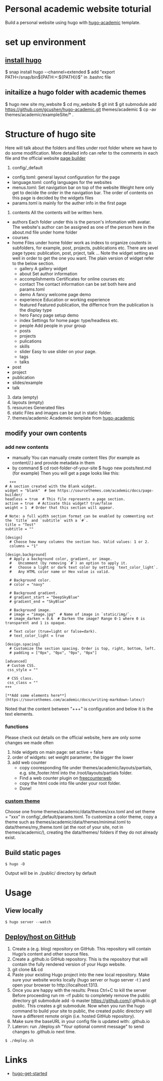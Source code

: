 # Personal academic website toturial
Build a personal website using hugo with [hugo-academic](https://github.com/gcushen/hugo-academic) template.

# set up environment
## [install hugo](https://github.com/gohugoio/hugo/releases)
$ snap install hugo --channel=extended
$ add "export PATH=/snap/bin${PATH:+:${PATH}}$" in .bashrc file

## initailize a hugo folder with academic themes
$ hugo new site my_website
$ cd my_website
$ git init
$ git submodule add https://github.com/gcushen/hugo-academic.git themes/academic
$ cp -av themes/academic/exampleSite/* .

# Structure of hugo site 
Here will talk about the folders and files under root folder where we have to do some modification. More detailed info can refer to the comments in each file and the official website [page builder](https://sourcethemes.com/academic/docs/page-builder/#)
1. config/_default
- config.toml: general layout configuration for the page
- language.toml: config languages for the websites
- menus.toml: Set navigation bar on top of the website
  Weight here only get to decide the order in the navigation bar. The order of contents on this page is decided by the widgets files
- params.toml is mainly for the auther info in the first page
   
1. contents
  All the contents will be written here.
- authors
  Each folder under this is the person's infomation with avatar. The website's author can be assigned as one of the person here in the about.md file under home folder
- courses
- home
  Files under home folder work as indexs to organize coutents in subfolders, for example, post, projects, publications etc. There are sevel page types: publication, post, prject, talk ... Note the widget setting as well in order to get the one you want. The plain version of widget refer to the below section.
  - gallery
  A gallery widget
  - about
  Set author information
  - accomplishments
  Certificates for online courses etc
  - contact
  The contact information can be set both here and params.toml
  - demo
  A fancy welcome page demo
  - experience
  Education or working experience
  - featured
  Featured publication, the differnce from the publication is the display type
  - hero
  Fancy page setup demo
  - index
  Settings for home page: type/headless etc.
  - people
  Add people in your group
  - posts
  - projects
  - pulications
  - skills
  - slider
  Easy to use slider on your page.
  - tags
  - talks
- post
- project
- publication
- slides/example
- talk

3. data (empty)
4. layouts (empty)
5. resources
   Generated files
6. static
  Files and images can be put in static folder.
7. themes/academic
   Academeic template from [hugo-academic](https://github.com/gcushen/hugo-academic)
   
## modify your own contents 
### add new contents
- manually
  You can manually create content files (for example as content/<CATEGORY>/<FILE>.<FORMAT>) and provide metadata in them
- by command
  $ cd root-folder-of-your-site
  $ hugo new posts/test.md (for example)
  Then you will get a page looks like this:
``` 
  +++
# A section created with the Blank widget.
widget = "blank"  # See https://sourcethemes.com/academic/docs/page-builder/ 
headless = true  # This file represents a page section.
active = true  # Activate this widget? true/false
weight = 1  # Order that this section will appear.

# Note: a full width section format can be enabled by commenting out the `title` and `subtitle` with a `#`.
title = "Test"
subtitle = ""

[design]
  # Choose how many columns the section has. Valid values: 1 or 2.
  columns = "1"

[design.background]
  # Apply a background color, gradient, or image.
  #   Uncomment (by removing `#`) an option to apply it.
  #   Choose a light or dark text color by setting `text_color_light`.
  #   Any HTML color name or Hex value is valid.

  # Background color.
  # color = "navy"
  
  # Background gradient.
  # gradient_start = "DeepSkyBlue"
  # gradient_end = "SkyBlue"
  
  # Background image.
  # image = "image.jpg"  # Name of image in `static/img/`.
  # image_darken = 0.6  # Darken the image? Range 0-1 where 0 is transparent and 1 is opaque.

  # Text color (true=light or false=dark).
  # text_color_light = true

[design.spacing]
  # Customize the section spacing. Order is top, right, bottom, left.
  # padding = ["0px", "0px", "0px", "0px"]

[advanced]
 # Custom CSS. 
 css_style = ""
 
 # CSS class.
 css_class = ""
+++

[**Add some elements here**](https://sourcethemes.com/academic/docs/writing-markdown-latex/)
```

Noted that the content between "+++" is configuration and below it is the text elements.

### functions
Please check out details on the official website, here are only some changes we made often 
1. hide widgets on main page: set active = false 
2. order of widgets: set weight parameter, the bigger the lower
3. add web counter
   - copy cooresponding file under themes/academic/layouts/partials, e.g. site_footer.html into the /root/layouts/partials folder.
   - Find a web counter plugin on [freecounterweb](https://www.counter12.com/)
   - copy the html code into file under your root folder.
   - Done!

### [custom theme](https://sourcethemes.com/academic/docs/customization/#custom-theme)
Choose one frome themes/academic/data/themes/xxx.toml and set theme = "xxx" in config/_default/params.toml. To customize a color theme, copy a theme such as themes/academic/data/themes/minimal.toml to data/themes/my_theme.toml (at the root of your site, not in themes/academic/), creating the data/themes/ folders if they do not already exist.
## Build static pages
```
$ hugo -D
```
Output will be in ./public/ directory by default

# Usage
## View locally
```
$ hugo server --watch
```
## [Deploy/host on GitHub](https://gohugo.io/hosting-and-deployment/hosting-on-github/)
1. Create a <YOUR-PROJECT> (e.g. blog) repository on GitHub. This repository will contain Hugo’s content and other source files.
2. Create a <USERNAME>.github.io GitHub repository. This is the repository that will contain the fully rendered version of your Hugo website.
3. git clone <YOUR-PROJECT-URL> && cd <YOUR-PROJECT>
4. Paste your existing Hugo project into the new local <YOUR-PROJECT> repository. Make sure your website works locally (hugo server or hugo server -t <YOURTHEME>) and open your browser to http://localhost:1313.
5. Once you are happy with the results:
Press Ctrl+C to kill the server
Before proceeding run rm -rf public to completely remove the public directory
git submodule add -b master https://github.com/<USERNAME>/<USERNAME>.github.io.git public. This creates a git submodule. Now when you run the hugo command to build your site to public, the created public directory will have a different remote origin (i.e. hosted GitHub repository).
7. Make sure the baseURL in your config file is updated with: <USERNAME>.github.io
8. Lateron: run ./deploy.sh "Your optional commit message" to send changes to <USERNAME>.github.io next time.
```
$ ./deploy.sh
```
# Links
- [hugo-get-started](https://gohugo.io/getting-started/)